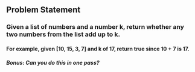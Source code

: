 ## Problem Statement

### Given a list of numbers and a number k, return whether any two numbers from the list add up to k.

#### For example, given [10, 15, 3, 7] and k of 17, return true since 10 + 7 is 17.

##### Bonus: Can you do this in one pass?